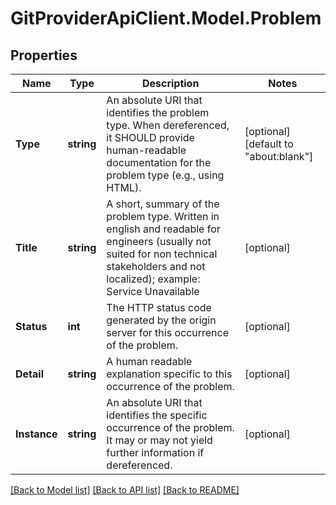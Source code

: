 # GitProviderApiClient.Model.Problem

## Properties

Name | Type | Description | Notes
------------ | ------------- | ------------- | -------------
**Type** | **string** | An absolute URI that identifies the problem type.  When dereferenced, it SHOULD provide human-readable documentation for the problem type (e.g., using HTML).  | [optional] [default to "about:blank"]
**Title** | **string** | A short, summary of the problem type. Written in english and readable for engineers (usually not suited for non technical stakeholders and not localized); example: Service Unavailable  | [optional] 
**Status** | **int** | The HTTP status code generated by the origin server for this occurrence of the problem.  | [optional] 
**Detail** | **string** | A human readable explanation specific to this occurrence of the problem.  | [optional] 
**Instance** | **string** | An absolute URI that identifies the specific occurrence of the problem. It may or may not yield further information if dereferenced.         | [optional] 

[[Back to Model list]](../README.md#documentation-for-models) [[Back to API list]](../README.md#documentation-for-api-endpoints) [[Back to README]](../README.md)

